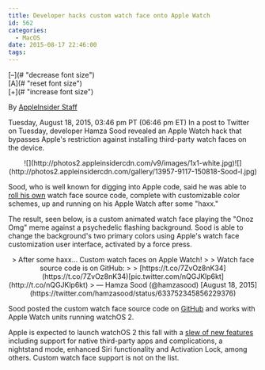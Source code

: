 ```yaml
---
title: Developer hacks custom watch face onto Apple Watch
id: 562
categories:
  - MacOS
date: 2015-08-17 22:46:00
tags:
---
```


<div itemscope="" itemtype="http://schema.org/Article" readability="29">
<div>
<div>[–](# "decrease font size")</div>
<div>[A](# "reset font size")</div>
<div>[+](# "increase font size")</div></div>
<div></div>

 By [AppleInsider Staff ](mailto:news@appleinsider.com)

<span itemprop="datePublished" content="2015-08-18T18:46:00-04:00">Tuesday, August 18, 2015, 03:46 pm PT (06:46 pm ET)</span>
<span itemprop="articleBody" readability="14"><span>In a post to Twitter on Tuesday, developer Hamza Sood revealed an Apple Watch hack that bypasses Apple's restriction against installing third-party watch faces on the device. 

</span>

<div align="center">
<div>![](http://photos2.appleinsidercdn.com/v9/images/1x1-white.jpg)<noscript>![](http://photos2.appleinsidercdn.com/gallery/13957-9117-150818-Sood-l.jpg)</noscript></div>

<span></span></div>

Sood, who is well known for digging into Apple code, said he was able to [roll his own](https://twitter.com/hamzasood/status/633752345856229376) watch face source code, complete with customizable color schemes, up and running on his Apple Watch after some "haxx." 

The result, seen below, is a custom animated watch face playing the "Onoz Omg" meme against a psychedelic flashing background. Sood is able to change the background's two primary colors using Apple's watch face customization user interface, activated by a force press. 

<div align="center">> After some haxx... Custom watch faces on Apple Watch!
> 
> Watch face source code is on GitHub:
> 
> [https://t.co/7ZvOz8nK34](https://t.co/7ZvOz8nK34)[pic.twitter.com/nQGJKlp6kt](http://t.co/nQGJKlp6kt)
> — Hamza Sood (@hamzasood) [August 18, 2015](https://twitter.com/hamzasood/status/633752345856229376)

</div>

Sood posted the custom watch face source code on [GitHub](https://github.com/hamzasood/CustomWatchFaceTest) and works with Apple Watch units running watchOS 2\. 

Apple is expected to launch watchOS 2 this fall with a [slew of new features](http://appleinsider.com/articles/15/06/08/apple-reveals-watchos-2-3rd-party-complications-nightstand-mode-native-apps-more) including support for native third-party apps and complications, a nightstand mode, enhanced Siri functionality and Activation Lock, among others. Custom watch face support is not on the list.
</span></div>
